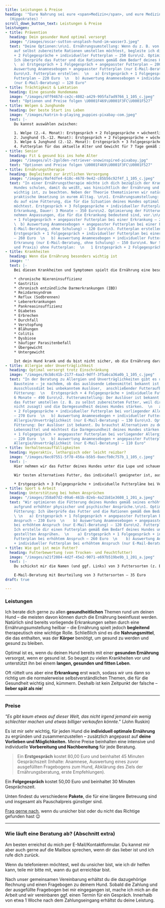 ```yaml
---
title: Leistungen & Preise
heading: '"Eure Nahrung sei eure <span>Medizin</span>, und eure Medizin sei eure <span>Nahrung</span>"
  (Hippokrates) '
scroll_down_button_text: Leistungen & Preise
leistungen:
- title: Prävention
  heading: Dein gesunder Hund optimal versorgt
  image: "/images/oscar-sutton-unsplash-hund-im-wasser3.jpeg"
  text: "Deine Optionen:\n\n1. Ernährungsumstellung: Wenn du z. B. von Fertigfutter
    auf selbst zubereitete Rationen umstellen möchtest, begleite ich dich dabei. Erstgespräch
    + 2 Folgegespräche + individueller Futterplan – 250 Euro\n2. Optimierung der Fütterung:
    Ich überprüfe das Futter und die Rationen gemäß dem Bedarf deines Hundes.\n\n
    \  a) Erstgespräch + 1 Folgegespräch + angepasster Futterplan – 200 Euro  \n   b)
    Auswertung Anamnesebogen + angepasster Futterplan (nur E-Mail-Beratung) – 100
    Euro\n3. Futterplan erstellen:  \n   a) Erstgespräch + 1 Folgegespräch + individueller
    Futterplan – 220 Euro  \n   b) Auswertung Anamnesebogen + individueller Futterplan
    (nur E-Mail-Beratung) – 120 Euro"
- title: Trächtigkeit & Laktation
  heading: Eine gesunde Hundemama
  image: "/images/4ff9467d-ce2c-4082-a429-995fa7ad9766_1_105_c.jpeg"
  text: "Optionen und Preise folgen \U0001F469\U0001F3FC‍\U0001F527"
- title: Welpen & Junghunde
  heading: Der beste Start ins Leben
  image: "/images/katrin-b-playing_puppies-pixabay-com.jpeg"
  text: |-
    Du kannst auswählen zwischen:

    1. Welpe (2.-4. Monat): Erstgespräch + 2 Folgegespräche + wöchentliche E-Mail-Betreuung + Futterpläne gemäß dem Bedarf deines Hundes, Dauer: 3 Monate – 380 Euro
    2. Junghund (5.-12. Monat): Erstgespräch + 2 Folgegespräche + wöchentliche E-Mail-Betreuung + Futterpläne gemäß dem Bedarf deines Hundes, Dauer: 3 Monate – 380 Euro
    3. Welpe & Junghund (2.-12. Monat): Erstgespräch + 3 Folgegespräche + wöchentliche E-Mail-Betreuung + Futterpläne gemäß dem Bedarf deines Hundes, Dauer: 6 Monate – 650 Euro
    4. Futterplan für das aktuelle Alter und Gewicht für 7 Tage gemäß individuellem Anamnesebogen – 150 Euro
- title: Senior
  heading: Fit & gesund bis ins hohe Alter
  image: "/images/alt-2golden-retriever-snowinspired-pixabay.jpg"
  text: "Optionen und Preise folgen \U0001F469\U0001F3FC‍\U0001F527"
- title: Ernährungstherapie
  heading: Begleitend zur ärztlichen Versorgung
  image: "/images/0af4dfe4-618c-4678-9e42-c85b56c92f4f_1_105_c.jpeg"
  text: "In einer Ernährungstherapie möchte ich dich bezüglich der Krankheit deines
    Hundes schulen, damit du weißt, was hinsichtlich der Ernährung und des Lebensstils
    wichtig ist, zu beachten. Neben der Theorie thematisieren wir natürlich auch die
    praktische Umsetzung in eurem Alltag. \n\n1. Ernährungsumstellung:   \n   Wenn
    du auf eine Fütterung, die für die Situation deines Hundes optimal ist, umstellen
    möchtest. Erstgespräch + 3 Folgegespräche + individueller Futterplan bei einer
    Erkrankung, Dauer: 3 Monate – 350 Euro\n2. Optimierung der Fütterung:   \n   Wir
    nehmen Anpassungen, die für die Erkrankung bedeutend sind, vor.\n\n   a) Erstgespräch
    + 1 Folgegespräch + angepasster Futterplan bei einer Erkrankung – 230 Euro  \n
    \  b) Auswertung Anamnesebogen + angepasster Futterplan bei einer Erkrankung (nur
    E-Mail-Beratung, ohne Schulung) – 120 Euro\n3. Futterplan erstellen:  \n   a)
    Erstgespräch + 1 Folgegespräch + individueller Futterplan bei einer Erkrankung
    – 260 Euro  \n   b) Auswertung Anamnesebogen + individueller Futterplan bei einer
    Erkranung (nur E-Mail-Beratung, ohne Schulung) – 150 Euro\n4. Nur Schulung (Theorie
    und Praxis) ohne Futterplan:  \n   1 Erstgespräch + 2 Folgegespräche – 170 Euro"
- title: Krankheiten
  heading: Wenn die Ernährung besonders wichtig ist
  image: ''
  text: |-
    Bei diesen Krankheiten und Symptomen spielt die Ernährung eine besonders wichtige Rolle:

    * chronische Niereninsuffizienz
    * Gastritis
    * chronisch entzündliche Darmerkrankungen (IBD)
    * Reizdarmsyndrom
    * Reflux (Sodbrennen)
    * Lebererkrankungen
    * Pankreasinsuffizienz
    * Diabetes
    * Erbrechen
    * Durchfall
    * Verstopfung
    * Blähungen
    * Colitis
    * Dysbiose
    * häufiger Parasitenbefall
    * Übergewicht
    * Untergewicht

    Ist dein Hund krank und du bist nicht sicher, ob die Ernährung darauf Einfluss haben kann, melde dich gerne – ich versuche, dir eine realistische Einschätzung zu eurer individuellen Siatuation zu geben.
- title: Allergie oder Unverträglichkeit
  heading: Optimal versorgt trotz Einschränkung
  image: "/images/0cb8c41b-2177-4aa3-9dff-3f5a6ca36a0b_1_105_c.jpeg"
  text: "In der Beratung zu Allergien und Unverträglichkeiten gibt es unterschiedliche
    Bausteine – je nachdem, ob das auslösende Lebensmittel bekannt ist oder nicht.\n\n1.
    Ausschlussdiät bei unbekanntem Auslöser,  anschließender Futteraufbau und langfristige
    Fütterung:  \n   Erstgespräch + 4 Folgegespräche + individuelle Futterpläne, Dauer:
    6 Monate – 490 Euro\n2. Futterumstellung: Der Auslöser ist bekannt. Du möchtest
    das Futter umstellen (z. B. zu selbst zubereitetem Futter, weil dir Diätfutter
    nicht zusagt) und die Darmgesundheit deines Hundes stärken.  \n   a) Erstgespräch
    + 2 Folgegespräche + individueller Futterplan bei vorliegender Allergie/Unverträglichkeit
    – 270 Euro  \n   b) Auswertung Anamnesebogen + individueller Futterplan bei vorliegender
    Allergie/Unverträglichkeit (nur E-Mail-Beratung) – 130 Euro\n3. Optimierung der
    Fütterung: Der Auslöser ist bekannt. Du brauchst Alternativen zu dem zu meidendem
    Lebensmittel und möchtest die Darmgesundheit deines Hundes stärken.  \n   a) Erstgespräch
    + 1 Folgegespräch + angepasster Futterplan bei vorliegender Allergie/Unverträglichkeit
    – 220 Euro  \n   b) Auswertung Anamnesebogen + angepasster Futterplan bei vorliegender
    Allergie/Unverträglichkeit (nur E-Mail-Beratung) – 110 Euro"
- title: Verhaltensauffälligkeiten
  heading: Hyperaktiv, lethargisch oder leicht reizbar?
  image: "/images/6ec07551-5f78-456a-b5b5-0aecfb0c757b_1_105_c.jpeg"
  text: |-
    Hier nehmen wir das Futter deines Hundes unter die Lupe und schauen, ob einzelne Bestandteile oder die Zusammensetzung das Verhalten deines Hundes ungünstig beeinflussen kann.

    Wir testen alternatives Futter, das individuell geeigneter ist, aus und beobachten, ob es sich günstig auf das Verhalten deines Hundes auswirkt. Auch Ergänzungen können helfen.

    * Erstgespräch + 3 Folgegespräche + individuelle Futterpläne bei Verhaltensauffälligkeiten – 410 Euro
- title: Sport & Arbeit
  heading: Unterstützung bei hohen Ansprüchen
  image: "/images/358a07d2-09a6-461b-82eb-4a21b81e3608_1_201_a.jpeg"
  text: "Wir optimieren die Fütterung deines Hundes gemäß seines erhöhten Bedarfs
    aufgrund erhöhter physischer und psychischer Ansprüche.\n\n1. Optimierung der
    Fütterung: Ich überprüfe das Futter und die Rationen gemäß dem Bedarf deines Hundes.
    \ \n   a) Erstgespräch + 1 Folgegespräch + angepasster Futterplan bei erhöhtem
    Anspruch – 230 Euro  \n    b) Auswertung Anamnesebogen + angepasster Futterplan
    bei erhöhtem Anspruch (nur E-Mail-Beratung) – 120 Euro\n2. Futterplan erstellen:
    Ich erstelle dir einen Futterplan gemäß dem Bedarf deines Hundes und dem an ihn
    gestellten Ansprühen.  \n    a) Erstgespräch + 1 Folgegespräch + individueller
    Futterplan bei erhöhtem Anspruch – 260 Euro  \n    b) Auswertung Anamnesebogen
    + individueller Futterplan bei erhöhtem Anspruch (nur E-Mail-Beratung) – 150 Euro\n\n "
- title: Wie gut ist mein Futter?
  heading: Futterbewertung (von Trocken- und Feuchtfutter)
  image: "/images/a21f2084-4d2f-45e2-9071-e697b519be9b_1_201_a.jpeg"
  text: |-
    Du schickst mir die Namen (und ggf. Links) von 3 Futtersorten (z. B. ein Trockenfutter, ein Feuchtfutter und eine Sorte Leckerlies), die du aktuell fütterst oder füttern möchtest. Diese nehme ich unter die Lupe und beurteile sie. Du erfährst, was daran günstig ist und was nicht so günstig und ob du sie durch kleine, einfache Ergänzungen aufwerten kannst.

    E-Mail-Beratung mit Beurteilung von 3 Futtersorten – 35 Euro
draft: true

---
```

### Leistungen

Ich berate dich gerne zu allen **gesundheitlichen** Themen rund um deinen Hund – die meisten davon können durch die Ernährung beeinflusst werden. Natürlich sind bereits vorliegende Erkrankungen selten durch eine Ernährungsumstellung heilbar – die Ernährung spielt jedoch **begleitend** therapeutisch eine wichtige Rolle. Schließlich sind es die **Nahrungsmittel**, die  das enthalten, was der **Körper** benötigt, um gesund zu werden und gesund zu bleiben.

Optimal ist es, wenn du deinen Hund bereits mit einer **gesunden Ernährung** versorgst, wenn er gesund ist. So beugst zu vielen Krankheiten vor und unterstützt ihn bei einem **langen, gesunden und fitten Leben**.

Oft rüttelt uns aber eine **Erkrankung** erst wach, sodass wir uns dann so richtig um die normalerweise selbstverständlichen Themen, die für die Gesundheit wichtig sind, kümmern. Deshalb ist kein Zeitpunkt der falsche – **lieber spät als nie**!

***

### Preise

_"Es gibt kaum etwas auf dieser Welt, das nicht irgend jemand ein wenig schlechter machen und etwas billiger verkaufen könnte."_ (John Ruskin)

Es ist mir sehr wichtig, für jeden Hund  die **individuell optimale Ernährung** zu ergründen und zusammenzustellen – zusätzlich angepasst auf **deine Vorlieben und Möglichkeiten.** Meine Preise beinhalten eine intensive und individuelle **Vorbereitung und Nachbereitung** für jede Beratung.

> Ein **Erstgespräch** kostet 80,00 Euro und beinhaltet 45 Minuten Gesprächszeit (Inhalte: Anamnese, Auswertung eines zuvor ausgefüllten Fragebogens zum Hund, Abklärung des Ziels der Ernährungsberatung, erste Empfehlungen).

Ein **Folgegespräch** kostet 50,00 Euro und beinhaltet 30 Minuten Gesprächszeit.

Unten findest du verschiedene **Pakete**, die für eine längere Betreuung sind und insgesamt als Pauschalpreis günstiger sind.

[Frag gerne nach](https://hunde.isabellmartins.de/contact "Kontakt"), wenn du unsicher bist oder du nicht das Richtige gefunden hast 😉

***

### Wie läuft eine Beratung ab? (Abschnitt extra) 

Am besten erreichst du mich per E-Mail/Kontaktformular. Du kannst mir aber auch gerne auf die Mailbox sprechen, wenn dir das lieber ist und ich rufe dich zurück. 

Wenn du telefonieren möchtest, weil du unsicher bist, wie ich dir helfen kann, teile mir bitte mit, wann du gut erreichbar bist.

Nach unser gemeinsamen Vereinbarung erhältst du die dazugehörige Rechnung und einen Fragebogen zu deinem Hund. Sobald die Zahlung und der ausgefüllte Fragebogen bei mir eingegangen ist, mache ich mich an die Arbeit und wir vereinbaren ggf. einen Termin für ein Gespräch. Innerhalb von etwa 1 Woche nach dem Zahlungseingang erhältst du deine Leistung.